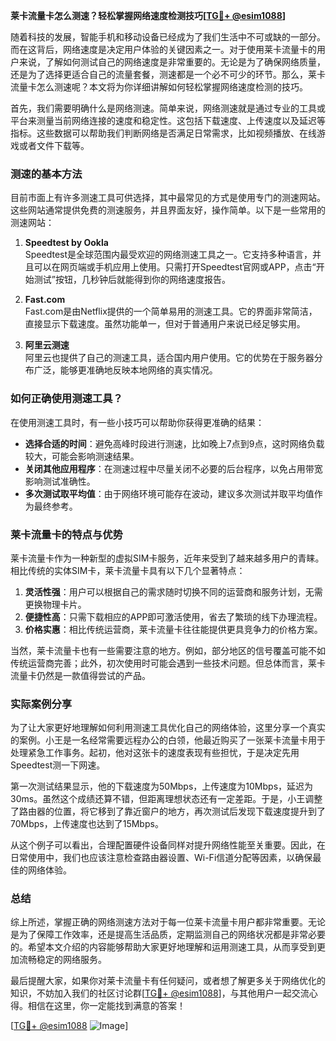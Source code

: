 **莱卡流量卡怎么测速？轻松掌握网络速度检测技巧[[TG💪+ @esim1088](https://t.me/s/esim1088)]**

随着科技的发展，智能手机和移动设备已经成为了我们生活中不可或缺的一部分。而在这背后，网络速度是决定用户体验的关键因素之一。对于使用莱卡流量卡的用户来说，了解如何测试自己的网络速度是非常重要的。无论是为了确保网络质量，还是为了选择更适合自己的流量套餐，测速都是一个必不可少的环节。那么，莱卡流量卡怎么测速呢？本文将为你详细讲解如何轻松掌握网络速度检测的技巧。

首先，我们需要明确什么是网络测速。简单来说，网络测速就是通过专业的工具或平台来测量当前网络连接的速度和稳定性。这包括下载速度、上传速度以及延迟等指标。这些数据可以帮助我们判断网络是否满足日常需求，比如视频播放、在线游戏或者文件下载等。

### 测速的基本方法

目前市面上有许多测速工具可供选择，其中最常见的方式是使用专门的测速网站。这些网站通常提供免费的测速服务，并且界面友好，操作简单。以下是一些常用的测速网站：

1. **Speedtest by Ookla**  
   Speedtest是全球范围内最受欢迎的网络测速工具之一。它支持多种语言，并且可以在网页端或手机应用上使用。只需打开Speedtest官网或APP，点击“开始测试”按钮，几秒钟后就能得到你的网络速度报告。

2. **Fast.com**  
   Fast.com是由Netflix提供的一个简单易用的测速工具。它的界面非常简洁，直接显示下载速度。虽然功能单一，但对于普通用户来说已经足够实用。

3. **阿里云测速**  
   阿里云也提供了自己的测速工具，适合国内用户使用。它的优势在于服务器分布广泛，能够更准确地反映本地网络的真实情况。

### 如何正确使用测速工具？

在使用测速工具时，有一些小技巧可以帮助你获得更准确的结果：

- **选择合适的时间**：避免高峰时段进行测速，比如晚上7点到9点，这时网络负载较大，可能会影响测速结果。
- **关闭其他应用程序**：在测速过程中尽量关闭不必要的后台程序，以免占用带宽影响测试准确性。
- **多次测试取平均值**：由于网络环境可能存在波动，建议多次测试并取平均值作为最终参考。

### 莱卡流量卡的特点与优势

莱卡流量卡作为一种新型的虚拟SIM卡服务，近年来受到了越来越多用户的青睐。相比传统的实体SIM卡，莱卡流量卡具有以下几个显著特点：

1. **灵活性强**：用户可以根据自己的需求随时切换不同的运营商和服务计划，无需更换物理卡片。
2. **便捷性高**：只需下载相应的APP即可激活使用，省去了繁琐的线下办理流程。
3. **价格实惠**：相比传统运营商，莱卡流量卡往往能提供更具竞争力的价格方案。

当然，莱卡流量卡也有一些需要注意的地方。例如，部分地区的信号覆盖可能不如传统运营商完善；此外，初次使用时可能会遇到一些技术问题。但总体而言，莱卡流量卡仍然是一款值得尝试的产品。

### 实际案例分享

为了让大家更好地理解如何利用测速工具优化自己的网络体验，这里分享一个真实的案例。小王是一名经常需要远程办公的白领，他最近购买了一张莱卡流量卡用于处理紧急工作事务。起初，他对这张卡的速度表现有些担忧，于是决定先用Speedtest测一下网速。

第一次测试结果显示，他的下载速度为50Mbps，上传速度为10Mbps，延迟为30ms。虽然这个成绩还算不错，但距离理想状态还有一定差距。于是，小王调整了路由器的位置，将它移到了靠近窗户的地方，再次测试后发现下载速度提升到了70Mbps，上传速度也达到了15Mbps。

从这个例子可以看出，合理配置硬件设备同样对提升网络性能至关重要。因此，在日常使用中，我们也应该注意检查路由器设置、Wi-Fi信道分配等因素，以确保最佳的网络体验。

### 总结

综上所述，掌握正确的网络测速方法对于每一位莱卡流量卡用户都非常重要。无论是为了保障工作效率，还是提高生活品质，定期监测自己的网络状况都是非常必要的。希望本文介绍的内容能够帮助大家更好地理解和运用测速工具，从而享受到更加流畅稳定的网络服务。

最后提醒大家，如果你对莱卡流量卡有任何疑问，或者想了解更多关于网络优化的知识，不妨加入我们的社区讨论群[[TG💪+ @esim1088](https://t.me/s/esim1088)]，与其他用户一起交流心得。相信在这里，你一定能找到满意的答案！

[[TG💪+ @esim1088](https://t.me/s/esim1088) ![Image](https://i.postimg.cc/4NQfJmqS/Snipaste-2025-05-13-00-14-12.png)]